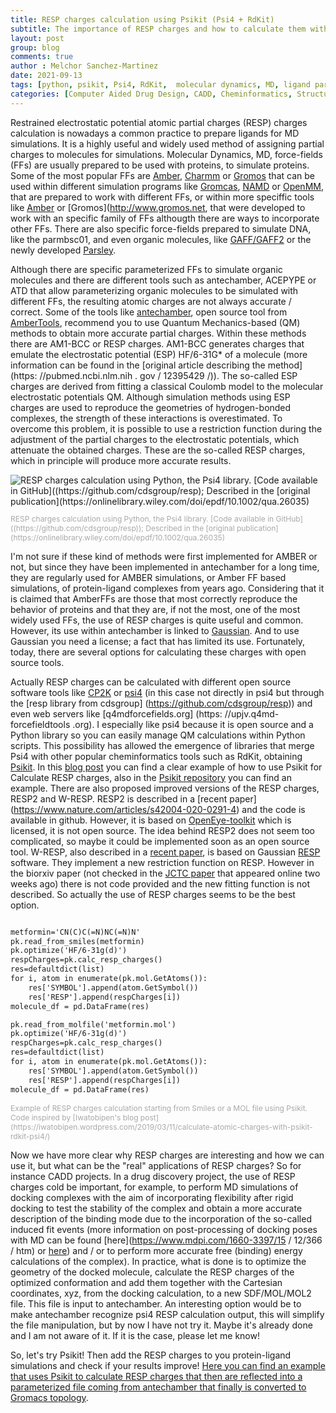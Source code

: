 ```yaml
---
title: RESP charges calculation using Psikit (Psi4 + RdKit)
subtitle: The importance of RESP charges and how to calculate them with open source tools
layout: post
group: blog
comments: true
author : Melchor Sanchez-Martinez
date: 2021-09-13
tags: [python, psikit, Psi4, RdKit,  molecular dynamics, MD, ligand parameterization, ligand setup]
categories: [Computer Aided Drug Design, CADD, Cheminformatics, Structure Based Drug Design, SBDD, Python libraries]
---
```

<!-- excerpt-start -->
Restrained electrostatic potential atomic partial charges (RESP) charges calculation is nowadays a common practice to prepare ligands for MD simulations. <!-- excerpt-end --> It is a highly useful and widely used method of assigning partial charges to molecules for simulations. Molecular Dynamics, MD, force-fields (FFs) are usually prepared to be used with proteins, to simulate proteins. Some of the most popular FFs are [Amber](http://ambermd.org), [Charmm](https://www.charmm.org) or [Gromos](http://www.gromos.net) that can be used within different simulation programs like [Gromcas](http://www.gromacs.org), [NAMD](https://www.ks.uiuc.edu/Research/namd/) or [OpenMM](https://github.com/openmm/openmm), that are prepared to work with different FFs, or within more speciffic tools like [Amber](http://ambermd.org) or [Gromos](http://www.gromos.net, that were developed to work with an specific family of FFs althougth there are ways to incorporate other FFs. There are also specific force-fields prepared to simulate DNA, like the parmbsc01, and even organic molecules, like [GAFF/GAFF2](http://ambermd.org/antechamber/gaff.html) or the newly developed [Parsley](https://openforcefield.org/community/news/general/introducing-openforcefield-1.0/).

Although there are specific parameterized FFs to simulate organic molecules and there are different tools such as antechamber, ACEPYPE or ATD that allow parameterizing organic molecules to be simulated with different FFs, the resulting atomic charges are not always accurate / correct. Some of the tools like [antechamber](http://ambermd.org/antechamber/ac.html), open source tool from [AmberTools](https://ambermd.org/AmberTools.php), recommend you to use Quantum Mechanics-based (QM) methods to obtain more accurate partial charges. Within these methods there are AM1-BCC or RESP charges. AM1-BCC generates charges that emulate the electrostatic potential (ESP) HF/6-31G* of a molecule (more information can be found in the [original article describing the method](https: //pubmed.ncbi.nlm.nih . gov / 12395429 /)). The so-called ESP charges are derived from fitting a classical Coulomb model to the molecular electrostatic potentials QM. Although simulation methods using ESP charges are used to reproduce the geometries of hydrogen-bonded complexes, the strength of these interactions is overestimated. To overcome this problem, it is possible to use a restriction function during the adjustment of the partial charges to the electrostatic potentials, which attenuate the obtained charges. These are the so-called RESP charges, which in principle will produce more accurate results.

<img src="https://raw.githubusercontent.com/MelchorSanchez/MelchorSanchez.github.io/master/static/img/blog/20191211%2F10.1002_qua.26035.jpg" alt="RESP charges calculation using Python, the Psi4 library. [Code available in GitHub]((https://github.com/cdsgroup/resp); Described in the [original publication](https://onlinelibrary.wiley.com/doi/epdf/10.1002/qua.26035)" title="RESP charges calculation using Python, the Psi4 library. [Code available in GitHub]((https://github.com/cdsgroup/resp); Described in the [original publication](https://onlinelibrary.wiley.com/doi/epdf/10.1002/qua.26035)">
<p style="font-size:12px;color:darkgrey" class="text-center">RESP charges calculation using Python, the Psi4 library. [Code available in GitHub]((https://github.com/cdsgroup/resp)); Described in the [original publication](https://onlinelibrary.wiley.com/doi/epdf/10.1002/qua.26035)</p>

I'm not sure if these kind of methods were first implemented for AMBER or not, but since they have been implemented in antechamber for a long time, they are regularly used for AMBER simulations, or Amber FF based simulations, of protein-ligand complexes from years ago. Considering that it is claimed that AmberFFs are those that most correctly reproduce the behavior of proteins and that they are, if not the most, one of the most widely used FFs, the use of RESP charges is quite useful and common. However, its use within antechamber is linked to [Gaussian](https://gaussian.com). And to use Gaussian you need a license; a fact that has limited its use. Fortunately, today, there are several options for calculating these charges with open source tools.

Actually RESP charges can be calculated with different open source software tools like [CP2K](https://www.cp2k.org/howto:resp) or [psi4](https://psicode.org) (in this case not directly in psi4 but through the [resp library from cdsgroup] (https://github.com/cdsgroup/resp)) and even web servers like [q4mdforcefields.org] (https: //upjv.q4md-forcefieldtools .org). I especially like psi4 because it is open source and a Python library so you can easily manage QM calculations within Python scripts. This possibility has allowed the emergence of libraries that merge Psi4 with other popular cheminformatics tools such as RdKit, obtaining [Psikit](https://github.com/Mishima-syk/psikit). In this [blog post](https://iwatobipen.wordpress.com/2019/03/11/calculate-atomic-charges-with-psikit-rdkit-psi4/) you can find a clear example of how to use Psikit for Calculate RESP charges, also in the [Psikit repository](https://github.com/Mishima-syk/psikit) you can find an example. There are also proposed improved versions of the RESP charges, RESP2 and W-RESP. RESP2 is described in a [recent paper] (https://www.nature.com/articles/s42004-020-0291-4) and the code is available in github. However, it is based on [OpenEye-toolkit](https://docs.eyesopen.com/toolkits/python/index.html) which is licensed, it is not open source. The idea behind RESP2 does not seem too complicated, so maybe it could be implemented soon as an open source tool. W-RESP, also described in a [recent paper](https://www.biorxiv.org/content/10.1101/2020.09.14.296012v1.full.pdf), is based on Gaussian [RESP](q4md-forcefieldtools.org) software. They implement a new restriction function on RESP. However in the biorxiv paper (not checked in the [JCTC paper](https://pubs.acs.org/doi/abs/10.1021/acs.jctc.0c00976) that appeared online two weeks ago) there is not code provided and the new fitting function is not described. So actually the use of RESP charges seems to be the best option.

~~~html

metformin='CN(C)C(=N)NC(=N)N'
pk.read_from_smiles(metformin)
pk.optimize('HF/6-31g(d)')
respCharges=pk.calc_resp_charges()
res=defaultdict(list)
for i, atom in enumerate(pk.mol.GetAtoms()):
    res['SYMBOL'].append(atom.GetSymbol())
    res['RESP'].append(respCharges[i])
molecule_df = pd.DataFrame(res)

pk.read_from_molfile('metformin.mol')
pk.optimize('HF/6-31g(d)')
respCharges=pk.calc_resp_charges()
res=defaultdict(list)
for i, atom in enumerate(pk.mol.GetAtoms()):
    res['SYMBOL'].append(atom.GetSymbol())
    res['RESP'].append(respCharges[i])
molecule_df = pd.DataFrame(res)

~~~
<p style="font-size:12px;color:darkgrey" class="text-center">Example of RESP charges calculation starting from Smiles or a MOL file using Psikit. Code inspired by [Iwatobipen's blog post](https://iwatobipen.wordpress.com/2019/03/11/calculate-atomic-charges-with-psikit-rdkit-psi4/) </p>

Now we have more clear why RESP charges are interesting and how we can use it, but what can be the "real" applications of RESP charges? So for instance CADD projects. In a drug discovery project, the use of RESP charges cold be important, for example, to perform MD simulations of docking complexes with the aim of incorporating flexibility after rigid docking to test the stability of the complex and obtain a more accurate description of the binding mode due to the incorporation of the so-called induced fit events (more information on post-processing of docking poses with MD can be found [here](https://www.mdpi.com/1660-3397/15 / 12/366 / htm) or [here](https://onlinelibrary.wiley.com/doi/abs/10.1002/wcms.1320)) and / or to perform more accurate free (binding) energy calculations of the complex). In practice, what is done is to optimize the geometry of the docked molecule, calculate the RESP charges of the optimized conformation and add them together with the Cartesian coordinates, xyz, from the docking calculation, to a new SDF/MOL/MOL2 file. This file is input to antechamber. An interesting option would be to make antechamber recognize psi4 RESP calculation output, this will simplify the file manipulation, but by now I have not try it. Maybe it's already done and I am not aware of it. If it is the case, please let me know!

 So, let's try Psikit! Then add the RESP charges to you protein-ligand simulations and check if your results improve! [Here you can find an example that uses Psikit to calculate RESP charges that then are reflected into a parameterized file coming from antechamber that finally is converted to Gromacs topology](https://github.com/MelchorSanchez/blog_post_example_scripts/blob/main/resp_calculation.py).
